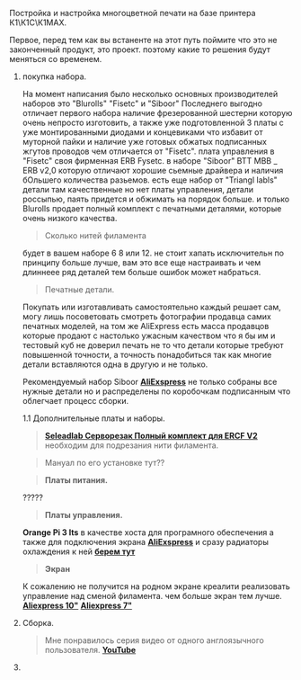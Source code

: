 Постройка и настройка многоцветной печати на базе принтера К1\К1С\К1MAX.

Первое, перед тем как вы встаненте на этот путь поймите что это не законченный продукт, это проект. поэтому какие то решения будут меняться со временем. 

1. покупка набора.

     На момент написания было несколько основных производителей наборов это "Blurolls" "Fisetс" и "Siboor" Последнего выгодно отличает первого набора наличие фрезерованной шестерни которую очень непросто изготовить, а также уже подготовленной 3 платы с уже монтированными диодами и концевиками что избавит от муторной пайки и наличие уже готовых обжатых подписанных жгутов проводов чем отличается от "Fisetc". плата управления в "Fisetc" своя фирменная ERB Fysetc. в наборе "Siboor" BTT MBB _ ERB v2,0  которую отличают хорошие сьемные драйвера и наличия бОльшего количества разьемов. есть еще набор от "Triangl labls" детали там качественные но нет платы управления, детали россыпью, паять придется и обжимать на порядок больше. и только Blurolls продает полный комплект с печатными деталями, которые очень низкого качества. 

    > Сколько нитей филамента
    
     будет в вашем наборе 6 8 или 12. не стоит хапать исключительн по принципу больше лучше, вам это все еще настраивать и чем длиннеее ряд деталей тем больше ошибок может набраться. 

    > Печатные детали.
    
     Покупать или изготавливать самостоятельно каждый решает сам, могу лишь посоветовать смотреть фотографии продавца самих печатных моделей, на том же AliExpress есть масса продавцов которые продают с настолько ужасным качеством что я бы им и тестовый куб не доверил печать не то что детали которые требуют повышенной точности, а точность понадобиться так как многие детали вставляются одна в другую и не только.  

    Рекомендуемый набор Siboor [**AliExspress**](https://aliexpress.ru/item/1005006724753869.html) не только собраны все нужные детали но и распределены по коробочкам подписанным что облегчает процесс сборки.

    1.1 Дополнительные платы и наборы.

    > [**Seleadlab Серворезак Полный комплект для ERCF V2**](https://aliexpress.ru/item/1005006964064173.html) необходим для подрезания нити филамента.

    >Мануал по его установке тут??

    > **Платы питания.**
    
    ?????

    > **Платы управления.**

    **Orange Pi 3 lts** в качестве хоста  для програмного обеспечения а также для подключения экрана [**AliExspress**](https://aliexpress.ru/item/1005003577312703.html) и сразу радиаторы охлаждения к ней [**берем тут**](https://aliexpress.ru/item/1005004139227052.html)

    > **Экран** 
    
    К сожалению не получится на родном экране креалити реализовать управление над сменой филамента. 
    чем больше экран тем лучше. [**Aliexpress 10"**](https://aliexpress.ru/item/1005004016097549.html)  [**Aliexpress 7"**](https://aliexpress.ru/item/1005003151617679.html)

2. Сборка.

    > Мне понравилось серия видео от одного англоязычного пользователя. [**YouTube**](https://www.youtube.com/watch?v=SErkD0USpGs&t=7s)

3. 